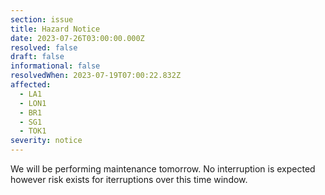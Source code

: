 ```yaml
---
section: issue
title: Hazard Notice
date: 2023-07-26T03:00:00.000Z
resolved: false
draft: false
informational: false
resolvedWhen: 2023-07-19T07:00:22.832Z
affected:
  - LA1
  - LON1
  - BR1
  - SG1
  - TOK1
severity: notice
---
```

W﻿e will be performing maintenance tomorrow. No interruption is expected however risk exists for iterruptions over this time window.